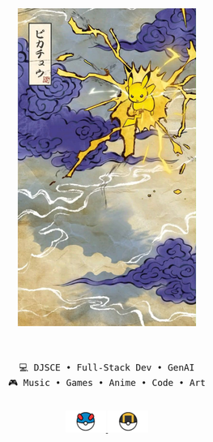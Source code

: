 <div align="center">

  <!-- Header Image -->
  <img src="assets/pikachu_bg.jpg" width="70%" alt="Pikachu Japanese Art" />

  <br><br>

  <pre style="white-space: pre-wrap; word-wrap: break-word; font-size: 1.1rem;">
💻 DJSCE • Full-Stack Dev • GenAI
🎮 Music • Games • Anime • Code • Art
  </pre>

  <!-- Fun GIF -->
  <!-- img src="assets/cute.gif" height="100" alt="Animated GIF" />

  <br><br>

  <!-- Social Links -->
   <div align="center">
    <a href="https://www.linkedin.com/in/umang-shroff-8792822b6/">
      <img src="assets/greatball_1.png" alt="LinkedIn" width="80" title="LinkedIn Profile" />
    </a>

  <a href="https://leetcode.com/u/umang_shroff/">
    <img src="assets/ultraball_1.png" alt="LeetCode Profile" width="80" title="LeetCode Profile" />
  </a>
  </div>

</div>
